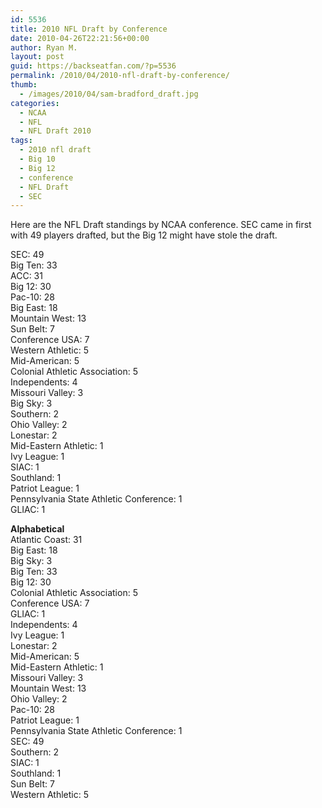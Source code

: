 ```yaml
---
id: 5536
title: 2010 NFL Draft by Conference
date: 2010-04-26T22:21:56+00:00
author: Ryan M.
layout: post
guid: https://backseatfan.com/?p=5536
permalink: /2010/04/2010-nfl-draft-by-conference/
thumb:
  - /images/2010/04/sam-bradford_draft.jpg
categories:
  - NCAA
  - NFL
  - NFL Draft 2010
tags:
  - 2010 nfl draft
  - Big 10
  - Big 12
  - conference
  - NFL Draft
  - SEC
---
```


<div class="entry">
  <p>
    Here are the NFL Draft standings by NCAA conference. SEC came in first with 49 players drafted, but the Big 12 might have stole the draft.
  </p>

  <p>
    SEC: 49<br /> Big Ten: 33<br /> ACC: 31<br /> Big 12: 30<br /> Pac-10: 28<br /> Big East: 18<br /> Mountain West: 13<br /> Sun Belt: 7<br /> Conference USA: 7<br /> Western Athletic: 5<br /> Mid-American: 5<br /> Colonial Athletic Association: 5<br /> Independents: 4<br /> Missouri Valley: 3<br /> Big Sky: 3<br /> Southern: 2<br /> Ohio Valley: 2<br /> Lonestar: 2<br /> Mid-Eastern Athletic: 1<br /> Ivy League: 1<br /> SIAC: 1<br /> Southland: 1<br /> Patriot League: 1<br /> Pennsylvania State Athletic Conference: 1<br /> GLIAC: 1
  </p>

  <p>
    <strong>Alphabetical<br /> </strong>Atlantic Coast: 31<br /> Big East: 18<br /> Big Sky: 3<br /> Big Ten: 33<br /> Big 12: 30<br /> Colonial Athletic Association: 5<br /> Conference USA: 7<br /> GLIAC: 1<br /> Independents: 4<br /> Ivy League: 1<br /> Lonestar: 2<br /> Mid-American: 5<br /> Mid-Eastern Athletic: 1<br /> Missouri Valley: 3<br /> Mountain West: 13<br /> Ohio Valley: 2<br /> Pac-10: 28<br /> Patriot League: 1<br /> Pennsylvania State Athletic Conference: 1<br /> SEC: 49<br /> Southern: 2<br /> SIAC: 1<br /> Southland: 1<br /> Sun Belt: 7<br /> Western Athletic: 5
  </p>
</div>
